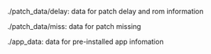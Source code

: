 ./patch\_data/delay: data for patch delay and rom information

./patch\_data/miss: data for patch missing

./app\_data: data for pre-installed app infomation
